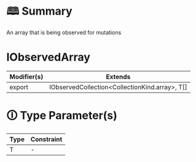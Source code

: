 # &#128366; Summary

An array that is being observed for mutations

# IObservedArray

| Modifier(s)                            | Extends                                    |
|----------------------------------------|--------------------------------------------|
| export | IObservedCollection&lt;CollectionKind.array&gt;, T[] |

# &#128712; Type Parameter(s)

| Type | Constraint |
| ---- | ---------- |
| T    | -          |